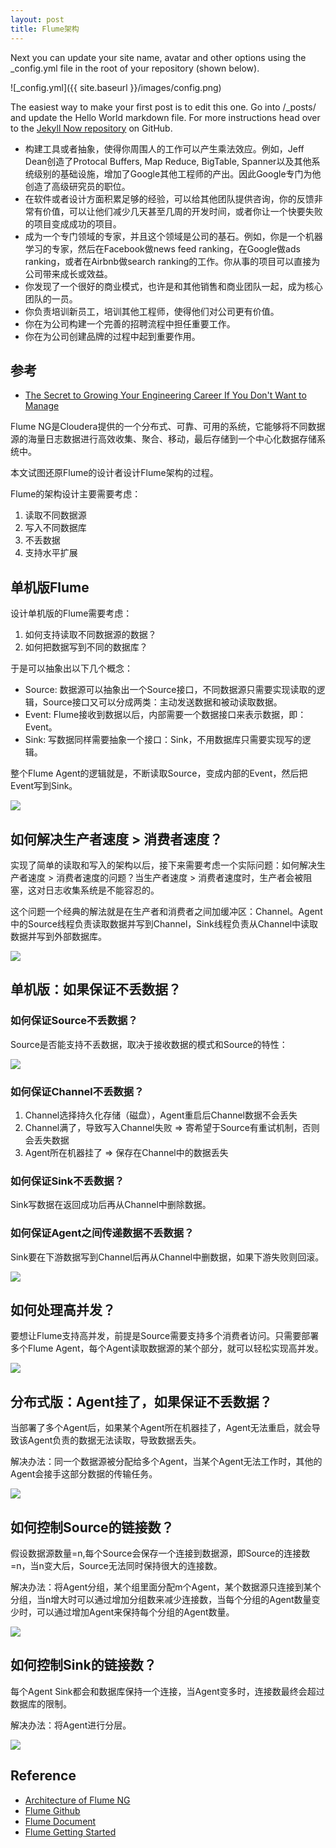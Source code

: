 ```yaml
---
layout: post
title: Flume架构
---
```


Next you can update your site name, avatar and other options using the _config.yml file in the root of your repository (shown below).

![_config.yml]({{ site.baseurl }}/images/config.png)

The easiest way to make your first post is to edit this one. Go into /_posts/ and update the Hello World markdown file. For more instructions head over to the [Jekyll Now repository](https://github.com/barryclark/jekyll-now) on GitHub.

- 构建工具或者抽象，使得你周围人的工作可以产生乘法效应。例如，Jeff Dean创造了Protocal Buffers, Map Reduce, BigTable, Spanner以及其他系统级别的基础设施，增加了Google其他工程师的产出。因此Google专门为他创造了高级研究员的职位。
- 在软件或者设计方面积累足够的经验，可以给其他团队提供咨询，你的反馈非常有价值，可以让他们减少几天甚至几周的开发时间，或者你让一个快要失败的项目变成成功的项目。
- 成为一个专门领域的专家，并且这个领域是公司的基石。例如，你是一个机器学习的专家，然后在Facebook做news feed ranking，在Google做ads ranking，或者在Airbnb做search ranking的工作。你从事的项目可以直接为公司带来成长或效益。
- 你发现了一个很好的商业模式，也许是和其他销售和商业团队一起，成为核心团队的一员。
- 你负责培训新员工，培训其他工程师，使得他们对公司更有价值。
- 你在为公司构建一个完善的招聘流程中担任重要工作。
- 你在为公司创建品牌的过程中起到重要作用。


## 参考
- [The Secret to Growing Your Engineering Career If You Don't Want to Manage](http://www.theeffectiveengineer.com/blog/secret-to-growing-software-engineering-career?utm_source=wanqu.co&utm_campaign=Wanqu+Daily&utm_medium=website)

Flume NG是Cloudera提供的一个分布式、可靠、可用的系统，它能够将不同数据源的海量日志数据进行高效收集、聚合、移动，最后存储到一个中心化数据存储系统中。

本文试图还原Flume的设计者设计Flume架构的过程。

Flume的架构设计主要需要考虑：
1. 读取不同数据源
2. 写入不同数据库
3. 不丢数据
4. 支持水平扩展

## 单机版Flume
设计单机版的Flume需要考虑：
 1. 如何支持读取不同数据源的数据？
 2. 如何把数据写到不同的数据库？

于是可以抽象出以下几个概念：
- Source: 数据源可以抽象出一个Source接口，不同数据源只需要实现读取的逻辑，Source接口又可以分成两类：主动发送数据和被动读取数据。
- Event: Flume接收到数据以后，内部需要一个数据接口来表示数据，即：Event。
- Sink: 写数据同样需要抽象一个接口：Sink，不用数据库只需要实现写的逻辑。

整个Flume Agent的逻辑就是，不断读取Source，变成内部的Event，然后把Event写到Sink。

![](../../../images/flume/flume1.png)

## 如何解决生产者速度 > 消费者速度？
实现了简单的读取和写入的架构以后，接下来需要考虑一个实际问题：如何解决生产者速度 > 消费者速度的问题？当生产者速度 > 消费者速度时，生产者会被阻塞，这对日志收集系统是不能容忍的。

这个问题一个经典的解法就是在生产者和消费者之间加缓冲区：Channel。Agent中的Source线程负责读取数据并写到Channel，Sink线程负责从Channel中读取数据并写到外部数据库。

![](../../../images/flume/flume2.png)

## 单机版：如果保证不丢数据？

### 如何保证Source不丢数据？
Source是否能支持不丢数据，取决于接收数据的模式和Source的特性：

![](../../../images/flume/source.png)

### 如何保证Channel不丢数据？
1. Channel选择持久化存储（磁盘），Agent重启后Channel数据不会丢失
2. Channel满了，导致写入Channel失败 => 寄希望于Source有重试机制，否则会丢失数据
3. Agent所在机器挂了 => 保存在Channel中的数据丢失

### 如何保证Sink不丢数据？
Sink写数据在返回成功后再从Channel中删除数据。

### 如何保证Agent之间传递数据不丢数据？
Sink要在下游数据写到Channel后再从Channel中删数据，如果下游失败则回滚。

![](../../../images/flume/flume_transaction.png)

## 如何处理高并发？
要想让Flume支持高并发，前提是Source需要支持多个消费者访问。只需要部署多个Flume Agent，每个Agent读取数据源的某个部分，就可以轻松实现高并发。

![](../../../images/flume/flume3.png)

## 分布式版：Agent挂了，如果保证不丢数据？
当部署了多个Agent后，如果某个Agent所在机器挂了，Agent无法重启，就会导致该Agent负责的数据无法读取，导致数据丢失。

解决办法：同一个数据源被分配给多个Agent，当某个Agent无法工作时，其他的Agent会接手这部分数据的传输任务。

![](../../../images/flume/flume4.png)

## 如何控制Source的链接数？
假设数据源数量=n,每个Source会保存一个连接到数据源，即Source的连接数=n，当n变大后，Source无法同时保持很大的连接数。

解决办法：将Agent分组，某个组里面分配m个Agent，某个数据源只连接到某个分组，当n增大时可以通过增加分组数来减少连接数，当每个分组的Agent数量变少时，可以通过增加Agent来保持每个分组的Agent数量。

![](../../../images/flume/flume5.png)

## 如何控制Sink的链接数？
每个Agent Sink都会和数据库保持一个连接，当Agent变多时，连接数最终会超过数据库的限制。

解决办法：将Agent进行分层。

![](../../../images/flume/flume6.png)

## Reference
- [Architecture of Flume NG](https://blogs.apache.org/flume/entry/flume_ng_architecture)
- [Flume Github](https://github.com/apache/flume)
- [Flume Document](https://cwiki.apache.org/confluence/display/FLUME/Home;jsessionid=E7F7666DFE67BDEF020D03A64A845F62)
- [Flume Getting Started](https://cwiki.apache.org/confluence/display/FLUME/Getting+Started)
